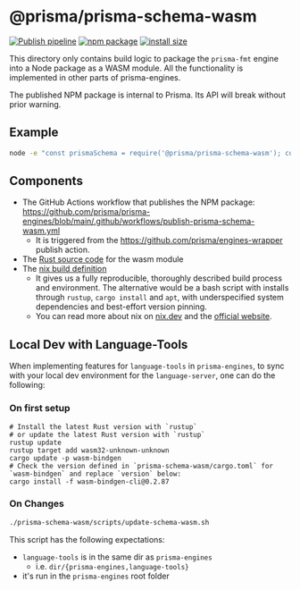 # @prisma/prisma-schema-wasm

[![Publish pipeline](https://github.com/prisma/prisma-engines/actions/workflows/publish-prisma-schema-wasm.yml/badge.svg)](https://github.com/prisma/prisma-engines/actions/workflows/publish-prisma-schema-wasm.yml)
[![npm package](https://img.shields.io/npm/v/@prisma/prisma-schema-wasm/latest)](https://www.npmjs.com/package/@prisma/prisma-schema-wasm)
[![install size](https://packagephobia.com/badge?p=@prisma/prisma-schema-wasm)](https://packagephobia.com/result?p=@prisma/prisma-schema-wasm)

This directory only contains build logic to package the `prisma-fmt` engine
into a Node package as a WASM module. All the functionality is implemented in
other parts of prisma-engines.

The published NPM package is internal to Prisma. Its API will break without prior warning.

## Example

```bash
node -e "const prismaSchema = require('@prisma/prisma-schema-wasm'); console.log(prismaSchema.version())"
```

## Components

- The GitHub Actions workflow that publishes the NPM package: https://github.com/prisma/prisma-engines/blob/main/.github/workflows/publish-prisma-schema-wasm.yml
  - It is triggered from the https://github.com/prisma/engines-wrapper publish action.
- The [Rust source code](https://github.com/prisma/prisma-engines/tree/main/prisma-schema-wasm/src) for the wasm module
- The [nix build definition](https://github.com/prisma/prisma-engines/blob/main/prisma-schema-wasm/default.nix)
  - It gives us a fully reproducible, thoroughly described build process and environment. The alternative would be a bash script with installs through `rustup`, `cargo install` and `apt`, with underspecified system dependencies and best-effort version pinning.
  - You can read more about nix on [nix.dev](https://nix.dev/) and the [official website](https://nixos.org/).

## Local Dev with Language-Tools

When implementing features for `language-tools` in `prisma-engines`, to sync with your local dev environment for the `language-server`, one can do the following:

### On first setup

```
# Install the latest Rust version with `rustup`
# or update the latest Rust version with `rustup`
rustup update
rustup target add wasm32-unknown-unknown
cargo update -p wasm-bindgen
# Check the version defined in `prisma-schema-wasm/cargo.toml` for `wasm-bindgen` and replace `version` below:
cargo install -f wasm-bindgen-cli@0.2.87
```

### On Changes

```bash
./prisma-schema-wasm/scripts/update-schema-wasm.sh
```

This script has the following expectations:

- `language-tools` is in the same dir as `prisma-engines`
  - i.e. `dir/{prisma-engines,language-tools}`
- it's run in the `prisma-engines` root folder
